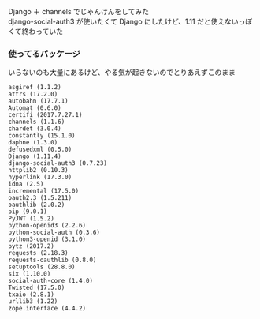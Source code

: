 Django ＋ channels でじゃんけんをしてみた  
django-social-auth3 が使いたくて Django にしたけど、1.11 だと使えないっぽくて終わっていた

### 使ってるパッケージ
いらないのも大量にあるけど、やる気が起きないのでとりあえずこのまま

```
asgiref (1.1.2)
attrs (17.2.0)
autobahn (17.7.1)
Automat (0.6.0)
certifi (2017.7.27.1)
channels (1.1.6)
chardet (3.0.4)
constantly (15.1.0)
daphne (1.3.0)
defusedxml (0.5.0)
Django (1.11.4)
django-social-auth3 (0.7.23)
httplib2 (0.10.3)
hyperlink (17.3.0)
idna (2.5)
incremental (17.5.0)
oauth2.3 (1.5.211)
oauthlib (2.0.2)
pip (9.0.1)
PyJWT (1.5.2)
python-openid3 (2.2.6)
python-social-auth (0.3.6)
python3-openid (3.1.0)
pytz (2017.2)
requests (2.18.3)
requests-oauthlib (0.8.0)
setuptools (28.8.0)
six (1.10.0)
social-auth-core (1.4.0)
Twisted (17.5.0)
txaio (2.8.1)
urllib3 (1.22)
zope.interface (4.4.2)
```
